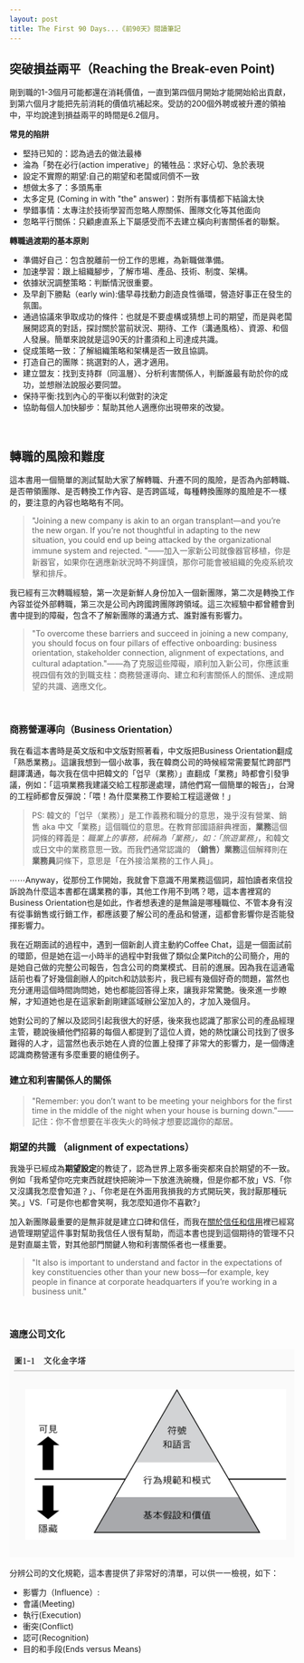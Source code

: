 ```yaml
---
layout: post
title: The First 90 Days...《前90天》閱讀筆記
---
```


## 突破損益兩平（Reaching the Break-even Point)

剛到職的1-3個月可能都還在消耗價值，一直到第四個月開始才能開始給出貢獻，到第六個月才能把先前消耗的價值坑補起來。受訪的200個外聘或被升遷的領袖中，平均說達到損益兩平的時間是6.2個月。

**常見的陷阱**<br/>
- 堅持已知的：認為過去的做法最棒<br/>
- 淪為「勢在必行(action imperative」的犧牲品：求好心切、急於表現<br/>
- 設定不實際的期望:自己的期望和老闆或同儕不一致<br/>
- 想做太多了：多頭馬車<br/>
- 太多定見 (Coming in with "the" answer)：對所有事情都下結論太快<br/>
- 學錯事情：太專注於技術學習而忽略人際關係、團隊文化等其他面向<br/>
- 忽略平行關係：只顧慮直系上下屬感受而不去建立橫向利害關係者的聯繫。

**轉職過渡期的基本原則**<br/>

- 準備好自己：包含脫離前一份工作的思維，為新職做準備。<br/>
- 加速學習：跟上組織腳步，了解市場、產品、技術、制度、架構。<br/>
- 依據狀況調整策略：判斷情況很重要。<br/>
- 及早創下勝點（early win):儘早尋找動力創造良性循環，營造好事正在發生的氛圍。<br/>
- 通過協議來爭取成功的條件：也就是不要虛構或猜想上司的期望，而是與老闆展開認真的對話，探討關於當前狀況、期待、工作（溝通風格）、資源、和個人發展。簡單來說就是這90天的計畫須和上司達成共識。<br/>
- 促成策略一致：了解組織策略和架構是否一致且協調。<br/>
- 打造自己的團隊：挑選對的人，適才適用。<br/>
- 建立盟友：找到支持群（同溫層）、分析利害關係人，判斷誰最有助於你的成功，並想辦法說服必要同盟。<br/>
- 保持平衡:找到內心的平衡以利做對的決定<br/>
- 協助每個人加快腳步：幫助其他人適應你出現帶來的改變。

<br/>

## 轉職的風險和難度

這本書用一個簡單的測試幫助大家了解轉職、升遷不同的風險，是否為內部轉職、是否帶領團隊、是否轉換工作內容、是否跨區域，每種轉換團隊的風險是不一樣的，要注意的內容也略略有不同。

> "Joining a new company is akin to an organ transplant—and you’re the new organ. If you’re not thoughtful in adapting to the new situation, you could end up being attacked by the organizational immune system and rejected. "——加入一家新公司就像器官移植，你是新器官，如果你在適應新狀況時不夠謹慎，那你可能會被組織的免疫系統攻擊和排斥。

我已經有三次轉職經驗，第一次是新鮮人身份加入一個新團隊，第二次是轉換工作內容並從外部轉職，第三次是公司內跨國跨團隊跨領域。這三次經驗中都曾體會到書中提到的障礙，包含不了解新團隊的溝通方式、誰對誰有影響力。
 
> "To overcome these barriers and succeed in joining a new company, you should focus on four pillars of effective onboarding: business orientation, stakeholder connection, alignment of expectations, and cultural adaptation."——為了克服這些障礙，順利加入新公司，你應該重視四個有效的到職支柱：商務營運導向、建立和利害關係人的關係、達成期望的共識、適應文化。

<br/>

### 商務營運導向（Business Orientation）

我在看這本書時是英文版和中文版對照著看，中文版把Business Orientation翻成「熟悉業務」。這讓我想到一個小故事，我在韓商公司的時候經常需要幫忙跨部門翻譯溝通，每次我在信中把韓文的「업무（業務）」直翻成「業務」時都會引發爭議，例如：「這項業務我建議交給工程那邊處理，請他們寫一個簡單的報告」，台灣的工程師都會反彈說：「喂！為什麼業務工作要給工程這邊做！」

> PS: 韓文的「업무（業務）」是工作義務和職分的意思，幾乎沒有營業、銷售 aka 中文「業務」這個職位的意思。在教育部國語辭典裡面，**業務**這個詞條的釋義是：*職業上的事務，統稱為「業務」，如：「旅遊業務」*，和韓文或日文中的業務意思一致。而我們通常認識的 **（銷售）業務**這個解釋則在**業務員**詞條下，意思是「在外接洽業務的工作人員」。

⋯⋯Anyway，從那份工作開始，我就會下意識不用業務這個詞，超怕讀者來信投訴說為什麼這本書都在講業務的事，其他工作用不到嗎？嗯，這本書裡寫的Business Orientation也是如此，作者想表達的是無論是哪種職位、不管本身有沒有從事銷售或行銷工作，都應該要了解公司的產品和營運，這都會影響你是否能發揮影響力。

我在近期面試的過程中，遇到一個新創人資主動約Coffee Chat，這是一個面試前的環節，但是她在這一小時半的過程中對我做了類似企業Pitch的公司簡介，用的是她自己做的完整公司報告，包含公司的商業模式、目前的進展。因為我在這通電話前也看了好幾個創辦人的pitch和訪談影片，我已經有幾個好奇的問題，當然也充分運用這個時間詢問她，她也都能回答得上來，讓我非常驚艷。後來進一步瞭解，才知道她也是在這家新創剛建區域辦公室加入的，才加入幾個月。

她對公司的了解以及認同引起我很大的好感，後來我也認識了那家公司的產品經理主管，聽說後續他們招募的每個人都提到了這位人資，她的熱忱讓公司找到了很多難得的人才，這當然也表示她在人資的位置上發揮了非常大的影響力，是一個傳達認識商務營運有多麼重要的絕佳例子。

### 建立和利害關係人的關係

> "Remember: you don’t want to be meeting your neighbors for the first time in the middle of the night when your house is burning down."——記住：你不會想要在半夜失火的時候才想要認識你的鄰居。

### 期望的共識 （alignment of expectations）

我幾乎已經成為**期望設定**的教徒了，認為世界上眾多衝突都來自於期望的不一致。例如「我希望你吃完東西就趕快把碗沖一下放進洗碗機，但是你都不放」VS.「你又沒講我怎麼會知道？」、「你老是在外面用我損我的方式開玩笑，我討厭那種玩笑。」VS.「可是你也都會笑啊，我怎麼知道你不喜歡?」

加入新團隊最重要的是無非就是建立口碑和信任，而我在[關於信任和信用](https://tzling.com/2023/05/26/Credit-trust/)裡已經寫過管理期望這件事對幫助我信任人很有幫助，而這本書也提到這個期待的管理不只是對直屬主管，對其他部門關鍵人物和利害關係者也一樣重要。

> "It also is important to understand and factor in the expectations of key constituencies other than your new boss—for example, key people in finance at corporate headquarters if you’re working in a business unit."

<br/>

### 適應公司文化

![](/assets/img/the_first_90days/culture_pyramid.png)<br/> 

分辨公司的文化規範，這本書提供了非常好的清單，可以供一一檢視，如下：

- 影響力（Influence）:
- 會議(Meeting)
- 執行(Execution)
- 衝突(Conflict)
- 認可(Recognition)
- 目的和手段(Ends versus Means)




